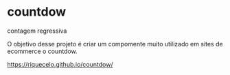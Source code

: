 # countdow
contagem regressiva

O objetivo desse projeto é criar um compomente muito utilizado em sites de ecommerce o countdow.

https://riquecelo.github.io/countdow/
